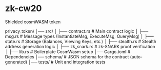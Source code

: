 # zk-cw20
Shielded cosmWASM token

privacy_token/
│── src/
│   ├── contract.rs        # Main contract logic
│   ├── msg.rs             # Message types (InstantiateMsg, ExecuteMsg, QueryMsg)
│   ├── state.rs           # Storage (Balances, Viewing Keys, etc.)
│   ├── stealth.rs         # Stealth address generation logic
│   ├── zk_snark.rs        # zk-SNARK proof verification
│   ├── lib.rs             # Boilerplate CosmWasm setup
│── Cargo.toml             # Dependencies
│── schema/                # JSON schema for the contract (auto-generated)
│── tests/                 # Unit and integration tests


